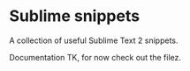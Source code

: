Sublime snippets
===

A collection of useful Sublime Text 2 snippets.

Documentation TK, for now check out the filez.